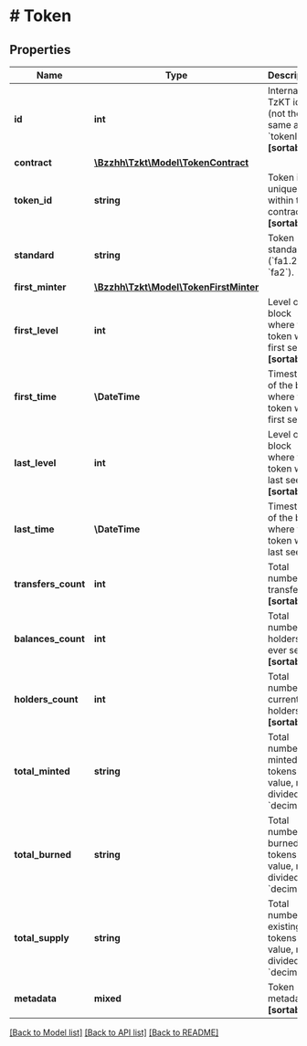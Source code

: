 # # Token

## Properties

Name | Type | Description | Notes
------------ | ------------- | ------------- | -------------
**id** | **int** | Internal TzKT id (not the same as &#x60;tokenId&#x60;).   **[sortable]** | [optional]
**contract** | [**\Bzzhh\Tzkt\Model\TokenContract**](TokenContract.md) |  | [optional]
**token_id** | **string** | Token id, unique within the contract.   **[sortable]** | [optional]
**standard** | **string** | Token standard (&#x60;fa1.2&#x60; or &#x60;fa2&#x60;). | [optional]
**first_minter** | [**\Bzzhh\Tzkt\Model\TokenFirstMinter**](TokenFirstMinter.md) |  | [optional]
**first_level** | **int** | Level of the block where the token was first seen.   **[sortable]** | [optional]
**first_time** | **\DateTime** | Timestamp of the block where the token was first seen. | [optional]
**last_level** | **int** | Level of the block where the token was last seen.   **[sortable]** | [optional]
**last_time** | **\DateTime** | Timestamp of the block where the token was last seen. | [optional]
**transfers_count** | **int** | Total number of transfers.   **[sortable]** | [optional]
**balances_count** | **int** | Total number of holders ever seen.   **[sortable]** | [optional]
**holders_count** | **int** | Total number of current holders.   **[sortable]** | [optional]
**total_minted** | **string** | Total number of minted tokens (raw value, not divided by &#x60;decimals&#x60;). | [optional]
**total_burned** | **string** | Total number of burned tokens (raw value, not divided by &#x60;decimals&#x60;). | [optional]
**total_supply** | **string** | Total number of existing tokens (raw value, not divided by &#x60;decimals&#x60;). | [optional]
**metadata** | **mixed** | Token metadata.   **[sortable]** | [optional]

[[Back to Model list]](../../README.md#models) [[Back to API list]](../../README.md#endpoints) [[Back to README]](../../README.md)
